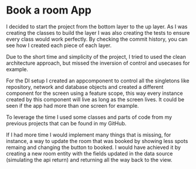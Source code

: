 # Book a room App

I decided to start the project from the bottom layer to the up layer. As I was creating the classes to build the layer I was also creating the tests to ensure every class would work perfectly. By checking the commit history, you can see how I created each piece of each layer.

Due to the short time and simplicity of the project, I tried to used the clean architecture approach, but missed the inversion of control and usecases for example.

For the DI setup I created an appcomponent to control all the singletons like repository, network and database objects and created a different component for the screen using a feature scope, this way every instance created by this component will live as long as the screen lives. It could be seen if the app had more than one screen for example.

To leverage the time I used some classes and parts of code from my previous projects that can be found in my GitHub.

If I had more time I would implement many things that is missing, for instance, a way to update the room that was booked by showing less spots remaing and changing the button to booked. I would have achieved it by creating a new room entity with the fields updated in the data source (simulating the api return) and returning all the way back to the view.
